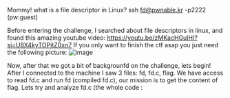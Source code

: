 Mommy! what is a file descriptor in Linux?
ssh fd@pwnable.kr -p2222 (pw:guest)

Before entering the challenge, I searched about file descriptors in linux,
and found this amazing youtube video: https://youtu.be/zMKacHGuIHI?si=U8X4kyTOPjtZ0xn7
If you only want to finish the ctf asap you just need the following picture:
![image](https://github.com/ido5ch/Pwnable.kr/assets/97401114/119d12e0-a921-47e9-adaf-148b5f5aa877)

Now, after that we got a bit of backgrounfd on the challenge, lets begin!
After I connected to the machine I saw 3 files: fd, fd.c, flag.
We have access to read fd.c and run fd (compiled fd.c), our mission is to get the content of flag.
Lets try and analyze fd.c (the whole code :
